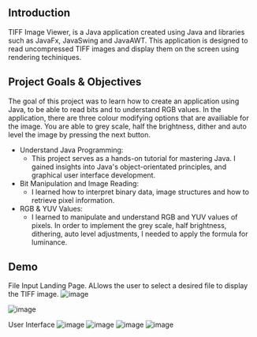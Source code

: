**Introduction**
---
TIFF Image Viewer, is a Java application created using Java and libraries such as JavaFx, JavaSwing and JavaAWT. This application is designed to read uncompressed TIFF images and display them on the screen using rendering techiniques.

**Project Goals & Objectives**
---
The goal of this project was to learn how to create an application using Java, to be able to read bits and to understand RGB values. In the application, there are three colour modifying options that are availiable for the image. You are able to grey scale, half the brightness, dither and auto level the image by pressing the next button.
- Understand Java Programming:
  - This project serves as a hands-on tutorial for mastering Java. I gained insights into Java's object-orientated principles, and graphical user interface development.
- Bit Manipulation and Image Reading:
  - I learned how to interpret binary data, image structures and how to retrieve pixel information.
- RGB & YUV Values:
  - I learned to manipulate and understand RGB and YUV values of pixels. In order to implement the grey scale, half brightness, dithering, auto level adjustments, I needed to apply the formula for luminance.

**Demo**
---
File Input Landing Page. ALlows the user to select a desired file to display the TIFF image.
![image](https://github.com/JwL-01/TIFF-Image-Display/assets/38309953/5c4c6ba6-0e26-45cd-bb68-c2649b2be0a0)

![image](https://github.com/JwL-01/TIFF-Image-Display/assets/38309953/521b2185-9861-4680-93c9-5f16be4acea8)

User Interface
![image](https://github.com/JwL-01/TIFF-Image-Display/assets/38309953/de75afca-b5e5-4c65-b015-640431323c84)
![image](https://github.com/JwL-01/TIFF-Image-Display/assets/38309953/e213ef1a-3caa-4656-972d-8909173e1342)
![image](https://github.com/JwL-01/TIFF-Image-Display/assets/38309953/c62258c5-5a1e-4754-81ff-ea6917b0230c)
![image](https://github.com/JwL-01/TIFF-Image-Display/assets/38309953/d2096f0f-872e-4722-80fa-5828606ac8fc)

